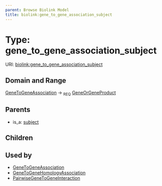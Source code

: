 ```yaml
---
parent: Browse Biolink Model
title: biolink:gene_to_gene_association_subject
---
```


# Type: gene_to_gene_association_subject




URI: [biolink:gene_to_gene_association_subject](https://w3id.org/biolink/vocab/gene_to_gene_association_subject)

## Domain and Range

[GeneToGeneAssociation](GeneToGeneAssociation.md) ->  <sub>REQ</sub> [GeneOrGeneProduct](GeneOrGeneProduct.md)

## Parents

 *  is_a: [subject](subject.md)

## Children


## Used by

 * [GeneToGeneAssociation](GeneToGeneAssociation.md)
 * [GeneToGeneHomologyAssociation](GeneToGeneHomologyAssociation.md)
 * [PairwiseGeneToGeneInteraction](PairwiseGeneToGeneInteraction.md)
